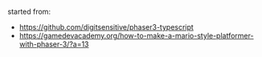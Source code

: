 started from:
- https://github.com/digitsensitive/phaser3-typescript
- https://gamedevacademy.org/how-to-make-a-mario-style-platformer-with-phaser-3/?a=13